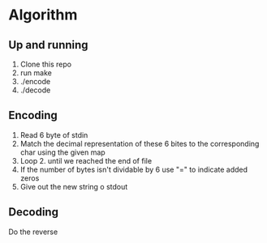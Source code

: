 # Algorithm

## Up and running
1. Clone this repo
2. run make
3. ./encode
4. ./decode

## Encoding
1. Read 6 byte of stdin
2. Match the decimal representation of these 6 bites to the corresponding char
using the given map
3. Loop 2. until we reached the end of file
4. If the number of bytes isn't dividable by 6 use "=" to indicate added zeros
5. Give out the new string o stdout


## Decoding
Do the reverse

